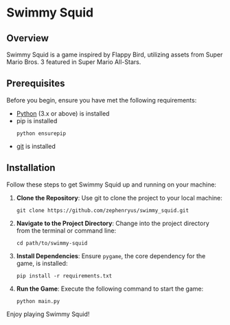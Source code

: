 # Swimmy Squid
## Overview

Swimmy Squid is a game inspired by Flappy Bird, utilizing assets from Super Mario Bros. 3 featured in Super Mario All-Stars. 

## Prerequisites
Before you begin, ensure you have met the following requirements:

- [Python](https://www.python.org/) (3.x or above) is installed
- pip is installed
  ```shell
  python ensurepip
  ```
- [git](https://git-scm.com/downloads) is installed

## Installation
Follow these steps to get Swimmy Squid up and running on your machine:

1. **Clone the Repository**:
   Use git to clone the project to your local machine:
   ```shell
   git clone https://github.com/zephenryus/swimmy_squid.git
   ```

2. **Navigate to the Project Directory**:
   Change into the project directory from the terminal or command line:
   ```shell
   cd path/to/swimmy-squid
   ```

3. **Install Dependencies**:
   Ensure `pygame`, the core dependency for the game, is installed:
   ```shell
   pip install -r requirements.txt
   ```

4. **Run the Game**:
   Execute the following command to start the game:
   ```shell
   python main.py
   ```

Enjoy playing Swimmy Squid!